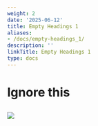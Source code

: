 ```yaml
---
weight: 2
date: '2025-06-12'
title: Empty Headings 1
aliases:
- /docs/empty-headings_1/
description: ''
linkTitle: Empty Headings 1
type: docs
---
```


# Ignore this

##

## ![](an-image.svg)
